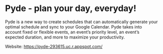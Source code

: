 # Pyde - plan your day, everyday!

Pyde is a new way to create schedules that can automatically generate your optimal schedule and sync to your Google Calendar. Pyde takes into account fixed or flexible events, an event’s priority level, an event’s expected duration, and more to maximize your productivity.


Website: https://pyde-293615.uc.r.appspot.com/
